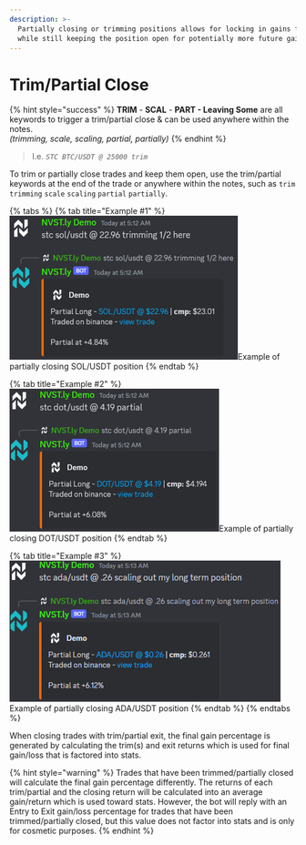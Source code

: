 ```yaml
---
description: >-
  Partially closing or trimming positions allows for locking in gains for stats
  while still keeping the position open for potentially more future gains
---
```


# Trim/Partial Close

{% hint style="success" %}
**TRIM** - **SCAL** - **PART - Leaving Some** are all keywords to trigger a trim/partial close & can be used anywhere within the notes.\
_(trimming, scale, scaling, partial, partially)_
{% endhint %}

> I.e. _`STC BTC/USDT @ 25000 trim`_

To trim or partially close trades and keep them open, use the trim/partial keywords at the end of the trade or anywhere within the notes, such as `trim` `trimming` `scale` `scaling` `partial` `partially`.&#x20;

{% tabs %}
{% tab title="Example #1" %}
![](<../.gitbook/assets/image (6).png>)Example of partially closing SOL/USDT position
{% endtab %}

{% tab title="Example #2" %}
![](<../.gitbook/assets/image (1) (1) (1) (1).png>)Example of partially closing DOT/USDT position
{% endtab %}

{% tab title="Example #3" %}
![](<../.gitbook/assets/image (2) (1) (1) (1).png>)Example of partially closing ADA/USDT position
{% endtab %}
{% endtabs %}

When closing trades with trim/partial exit, the final gain percentage is generated by calculating the trim(s) and exit returns which is used for final gain/loss that is factored into stats.

{% hint style="warning" %}
Trades that have been trimmed/partially closed will calculate the final gain percentage differently. The returns of each trim/partial and the closing return will be calculated into an average gain/return which is used toward stats. However, the bot will reply with an Entry to Exit gain/loss percentage for trades that have been trimmed/partially closed, but this value does not factor into stats and is only for cosmetic purposes.
{% endhint %}
